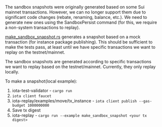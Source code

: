 The sandbox snapshots were originally generated based on some Sui mainnet transactions.
However, we can no longer support them due to significant code changes (rebate, renaming, balance, etc.).
We need to generate new ones using the SandboxPersist command (for this, we require a non-system transactions to replay).

[make_sandbox_snapshot.rs](../examples/make_sandbox_snapshot.rs) generates a snapshot based on a mock transaction (for instance package publishing). This should be sufficient to make the tests pass, at least until we have specific transactions we want to replay on the testnet/mainnet.


The sandbox snapshots are generated according to specific transactions we want to replay based on the testnet/mainnet. 
Currently, they only replay locally.


To make a snapshot(local example):

1. iota-test-validator - `cargo run`
2. `iota client faucet`
3. iota-replay/examples/move/tx_instance - `iota client publish --gas-budget 1000000000`
4. Save tx digest 
5. iota-replay - `cargo run --example make_sandbox_snapshot <your tx digest>`
